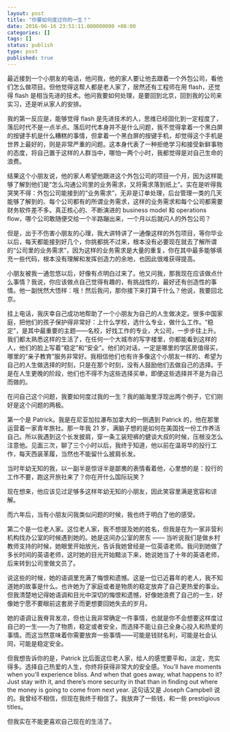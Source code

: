 ```yaml
---
layout: post
title: "你要如何度过你的一生？"
date: 2016-06-16 23:51:11.000000000 +08:00
categories: []
tags: []
status: publish
type: post
published: true
---
```


最近接到一个小朋友的电话，他问我，他的家人要让他去跟着一个外包公司，看他们怎么做项目。但他觉得这帮人都是老人家了，居然还有工程师在用 flash，还觉得 flash 是相当先进的技术。他问我要如何处理，是要回到北京，回到我的公司来实习，还是听从家人的安排。

我的第一反应是，能够觉得 flash 是先进技术的人，思维已经固化到一定程度了，落后时代不是一点半点。落后时代本身并不是什么问题，我不觉得拿着一个黑白屏的按键手机是什么糟糕的事情，但拿着一个黑白屏的按键手机，却觉得这个手机是世界上最好的，则是非常严重的问题。这本身代表了一种拒绝学习和接受新鲜事物的态度，将自己置于这样的人群当中，哪怕一两个小时，我都觉得是对自己生命的浪费。

结果这个小朋友说，他的家人希望他跟进这个外包公司的项目一个月，因为这样能够了解到他们是“怎么沟通公司里的业务需求，又将需求落到纸上”。实在是听得我哭笑不得：外包公司能接到的“业务需求”，无非是订单处理，后台管理一类的几天能够了解到的、每个公司都有的所谓业务需求，这样的业务需求和每个公司都需要财务软件差不多。真正核心的、不断演进的 business model 和 operations flow，哪个公司敢随便交给一个半路蹦出来，一个月以后就闪人的外包公司？

但是，出于不伤害小朋友的心理，我大讲特讲了一通像这样的外包项目，等你毕业以后，每天都能接到好几个，你挑都挑不过来，根本没有必要现在就去了解所谓的“公司里的业务需求”，因为这样的业务需求是大量的重复，你在其中最多能够填充一些代码，根本没有理解和发挥创造力的余地，也因此很难获得提高。

小朋友被我一通忽悠以后，好像有点明白过来了。他又问我，那我现在应该做点什么事情？我说，你应该做点自己觉得有趣的，有挑战性的，最好还有创造性的事情。他一副恍然大悟样：哦！然后我问，那你接下来打算干什么？他说，我要回北京。

挂上电话，我庆幸自己成功地帮助了一个小朋友为自己的人生做决定。很多中国家庭，把他们的孩子保护得非常好：上什么学校，选什么专业，做什么工作。“稳定”，是其中最重要的主题——名校，好找工作的专业，大公司，一步步往上升。我们都太熟悉这样的生活了，在任何一个大城市的写字楼里，你都能看到这样的人，他们的脸上写着“稳定”和“安全”。他们的对话，一定是哪里的学区房值得买，哪里的“亲子教育”服务非常好。我相信他们也有许多像这个小朋友一样的、希望为自己的人生做选择的时刻，只是在那个时刻，没有人鼓励他们去做自己的选择。于是在人生更晚的阶段，他们也不得不为这些选择买单，即便这些选择并不是为自己而做的。

在问自己这个问题，我要如何度过我的一生？我的脑海里浮现出两个例子，它们刚好是这个问题的两极。

第一个是 Patrick。我是在尼亚加拉瀑布加拿大的一侧遇到 Patrick 的，他在那里运营着一家青年旅社。那一年我 21 岁，满脑子想的是如何在美国找一份工作养活自己。所以我遇到这个长发披肩，穿一条工装短裤的健谈大叔的时候，压根没怎么注意他。见面三次，聊了三个小时以后，我终于知道，他以前在温哥华的投行工作，每天西装革履，当然也不能留什么披肩长发。

当时年幼无知的我，以一副半是惊讶半是鄙夷的表情看着他，心里想的是：投行的工作不要，跑这开旅社来了？你在开什么国际玩笑？

现在想来，他应该见过足够多这样年幼无知的小朋友，因此笑容里满是宽容和谅解。

而六年后，当有小朋友问我类似问题的时候，我也终于明白了他的感受。

第二个是一位老人家。这位老人家，我不想提及她的姓名，但我是在为一家非营利机构找办公室的时候遇到她的。她是这间办公室的房东 —— 当听说我们是做乡村教师支持的时候，她眼里开始放光，告诉我她曾经是一位英语老师。我问到她做了多长时间的英语老师，这时她的目光开始黯淡下来，她说她当了十年的英语老师，后来转到公司里做文员了。

说这些的时候，她的语调里充满了悔恨和遗憾。这是一位已近暮年的老人，我不知道她的故事是什么。也许她为了家庭或者是物质的稳定放弃了自己更热爱的事业。但我清楚地记得她语调和目光中深切的悔恨和遗憾，好像她浪费了自己的一生，好像她宁愿不要眼前这套房子而更想要回她失去的岁月。

她的语调让我脊背发凉，但也让我非常确定一件事情，也就是你不会想要这样度过自己的一生——为了物质，稳定或者安全，而选择不能让自己全身心投入和热爱的事情。而这当然意味着你需要放弃一些事情——可能是钱财名利，可能是社会认同，可能是稳定安全。

但我想告诉你的是，Patrick 比后面这位老人家，给人的感觉要平和，淡定，充实得多。选择自己热爱的人生，你终将获得非常大的安全感。You’ll have moments when you’ll experience bliss. And when that goes away, what happens to it? Just stay with it, and there’s more security in that than in finding out where the money is going to come from next year. 这句话又是 Joseph Campbell 说的。我曾经不相信，但现在我终于相信了。我放弃了一些钱，和一些 prestigious titles。

但我实在不能更喜欢自己现在的生活了。